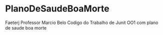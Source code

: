 # PlanoDeSaudeBoaMorte

Faeterj 
Professor Marcio Belo
Codigo do Trabalho de Junit OO1 com plano de saude boa morte
